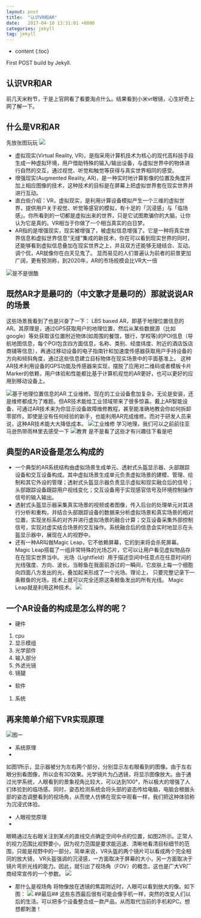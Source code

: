 ```yaml
---
layout: post
title:  "认识VR和AR"
date:   2017-04-10 13:31:01 +0800
categories: jekyll
tag: jekyll
---
```


* content
{:toc}


First POST build by Jekyll.


认识VR和AR
------------------------
前几天米粉节，于是上官网看了看要淘点什么。结果看到小米vr眼镜，心生好奇上网了解一下。
## 什么是VR和AR ##
先放张图玩玩
![](http://i.imgur.com/50QhOXJ.jpg)
- 虚拟现实(Virtual Reality, VR)，是指采用计算机技术为核心的现代高科技手段生成一种虚拟环境，用户借助特殊的输入/输出设备，与虚拟世界中的物体进行自然的交互，通过视觉、听觉和触觉等获得与真实世界相同的感受。
- 增强现实(Augmented Reality, AR)，是一种实时地计算影像的位置及角度并加上相应图像的技术，这种技术的目标是在屏幕上把虚拟世界套在现实世界并进行互动。
- 直白些介绍：VR，虚拟现实，是利用计算设备模拟产生一个三维的虚拟世界，提供用户关于视觉、听觉等感官的模拟，有十足的「沉浸感」与「临场感」。你所看到的一切都是虚拟出来的世界，只是它试图欺骗你的大脑，让你认为它是真的。VR相当于你做了一个相当真实的白日梦。
- AR指的是增强现实，现实被增强了，被虚拟信息增强了。它是一种将真实世界信息和虚拟世界信息“无缝”集成的新技术，你在可以看到现实世界的同时，还能够看到虚拟信息叠加在现实世界之上，并且双方还能够无缝结合、互动。调个侃，AR就像你在白天见鬼了。
    显而易见的人们普遍认为前者的前景更加广阔，更有预测称，到2020年，AR的市场规模会比VR大一倍
      
![是不是很酷](http://i.imgur.com/YdbSk29.png)
## 既然AR才是最叼的（中文歌才是最叼的）那就说说AR的场景 ##
这些场景我看到了也是兴奋了一下：
LBS based AR，即基于地理位置信息的AR。其原理是，通过GPS获取用户的地理位置，然后从某些数据源（比如google）等处获取该位置附近物体(如周围的餐馆，银行，学校等)的POI信息（导航地图信息，每个POI包含四方面信息，名称、类别、经度纬度、附近的酒店饭店商铺等信息），再通过移动设备的电子指南针和加速度传感器获取用户手持设备的方向和倾斜角度，通过这些信息建立目标物体在现实场景中的平面基准上。
这种AR技术利用设备的GPS功能及传感器来实现，摆脱了应用对二维码或者模板卡片Marker的依赖，用户体验和性能都比基于计算机视觉的AR更好，也可以更好的应用到移动设备上。

![基于地理位置信息的AR](http://i.imgur.com/dYTWcnv.jpg)
工业维修。现在的工业设备愈加复杂，无论是安装，还是维修都成为了难题。但AR技术能给工业领域带来了很多惊喜。戴上AR智能设备，可通过AR技术来为你显示设备故障维修教程，甚至能准确地教会你如何拆卸零部件。即使是没有任何经验的新手，也能利用AR完成维修。而对于研发人员来说，这种AR技术能大大降低成本。
![工业维修](http://i.imgur.com/MUbpP4a.jpg)
学习地理，我们可以之前前往亚马逊热带雨林里去感受一下
![教育](http://i.imgur.com/izk18GR.jpg)
是不是看了这些才有兴趣往下看是吧
## 典型的AR设备是怎么构成的 ##
- 一个典型的AR系统结构由虚拟场景生成单元、透射式头盔显示器、头部跟踪设备和交互设备构成。其中虚拟场景生成单元负责虚拟场景的建模、管理、绘制和其它外设的管理；透射式头盔显示器负责显示虚拟和现实融合后的信号；头部跟踪设备跟踪用户视线变化；交互设备用于实现感官信号及环境控制操作信号的输入输出。
- 透射式头盔显示器采集真实场景的视频或者图像，传入后台的处理单元对其进行分析和重构，并结合头部跟踪设备的数据来分析虚拟场景和真实场景的相对位置，实现坐标系的对齐并进行虚拟场景的融合计算；交互设备采集外部控制信号，实现对虚实结合场景的交互操作。系统融合后的信息会实时地显示在头盔显示器中，展现在人的视野中。
- 还有一种AR叫做Magic Leap，它不依赖屏幕，它的到来将会杀死屏幕。Magic Leap搭载了一组非常特殊的光场芯片，它可以让用户看见虚拟物品存在在现实世界当中。
光场（Lightfield）用于描述空间中任意点在任意时间的光线强度、方向、波长。当鲸鱼在我面前游过的一瞬间，它皮肤上每一个细胞向四面八方发出的光，叠加起来形成了一个光场。理论上， 只要完整记录下一条鲸鱼的光场，技术上就可以完全还原这条鲸鱼发出的所有光线。
Magic Leap就是利用这种技术。
![](http://i.imgur.com/GQEcg4l.jpg)
## 一个AR设备的构成是怎么样的呢？ ##
 
- 硬件
1. cpu
2. 显示模组
3. 光学部件
4. 输入部分
5. 外滤光镜
6. 镜腿
- 软件
1. 系统
## 再来简单介绍下VR实现原理 ##
![图一](http://i.imgur.com/v4Cr9Ih.png)
- 系统原理
- 
 如图1所示，显示器被分为左右两个部分，分别显示左右眼看到的图像。由于左右眼分别看图像，所以会有3D效果。光学镜片为凸透镜，将显示图像放大。由于通过光学系统，人眼看到的景象视角比较大，可以达到100°，所以极大的增强了人们体验到的临场感。同时，姿态检测系统会将头部的姿态传给电脑，电脑会根据头部的姿态调整看到的视场角，从而使人仿佛在现实中观看一样，我们把这种体验称为沉浸式体验。
- 人眼视觉原理
- 
眼睛通过左右眼关注到某点的直线交点确定空间中点的位置，如图2所示。正常人的视力范围比视野要小，因为视力范围是要求能迅速、清晰地看清目标细节的范围，只能是视野中的一部分。简单来说，VR头盔的两个镜片可以看成两个完全相同的放大镜， VR头盔强调的沉浸感，一方面取决于屏幕的大小，另一方面取决于镜片弯折光线的能力。因此，就引出了视场角（FOV）的概念，这也是广大VR厂商经常宣传的一个参数。
![](http://i.imgur.com/1wHLPBA.png)


- 那什么是视场角
将物像放在透镜的焦距附近时，人眼可以看到放大的像。如下图：
![](http://i.imgur.com/ZdsdIMo.png)
##最后##
这些东西最后很有可能会像手机一样，突然的改变人们以后的生活。可以把多个设备整合成一款产品，从而取代当前的手机和PC。想想都刺激！






[jekyll]:      http://jekyllrb.com
[jekyll-gh]:   https://github.com/jekyll/jekyll
[jekyll-help]: https://github.com/jekyll/jekyll-help
